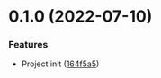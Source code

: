 # 0.1.0 (2022-07-10)


### Features

* Project init ([164f5a5](https://github.com/Zmoshou/material-ts-app/commit/164f5a5c3d1e840e1d6557a82f5b6bc2d4898ce5))



